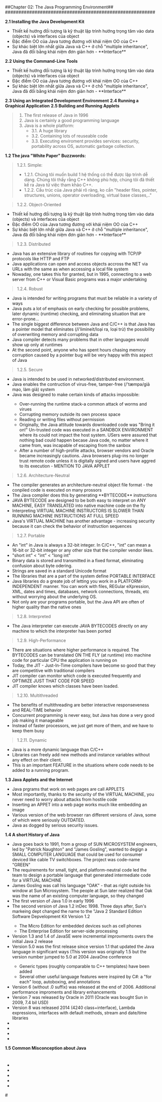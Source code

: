 ##Chapter 02: The Java Programming Environment##
########################################################

**2.1 Installing the Java Development Kit**
<ul>
<li>Thiết kế hướng đối tượng là kỹ thuật lập trình hướng trọng tâm vào data (objects) và interfaces của object</li>
<li>Đặc điểm OO của Java tương đương với khái niệm OO của C++</li>
<li>Sự khác biệt lớn nhất giữa Java và C++ ở chỗ  "multiple inheritance", Java đã đổi bằng khái niệm đơn giản hơn - **Interface** </li>
</ul>

**2.2 Using the Command-Line Tools**
<ul>
<li>Thiết kế hướng đối tượng là kỹ thuật lập trình hướng trọng tâm vào data (objects) và interfaces của object</li>
<li>Đặc điểm OO của Java tương đương với khái niệm OO của C++</li>
<li>Sự khác biệt lớn nhất giữa Java và C++ ở chỗ  "multiple inheritance", Java đã đổi bằng khái niệm đơn giản hơn - **Interface** </li>
</ul>

**2.3 Using an Integrated Development Environment**
**2.4 Running a Graphical Application**
**2.5 Building and Running Applets**












> 1. The first release of Java in 1996
> 2. Java is certainly a good programming language
> 3. Java is a whole platform:
	<ul>
	<li>3.1. A huge library</li>
	<li>3.2. Containing lots of reuseable code</li>
	<li>3.3. Executing enviroment provides services: security, portability across OS, automatic garbage collection.</li>
	</ul>

**1.2 The java "White Paper" Buzzwords:**
> 1.2.1. Simple:
	<ul>
	<li>1.2.1. Chúng tôi muốn build 1 hệ thống có thể được lập trình dễ dàng. Chúng tôi thấy rằng C++ không phù hợp, chúng tôi đã thiết kế ra Java từ việc tham khảo C++.</li>
	<li>1.2.2. Cấu trúc của Java phải rõ ràng, ko cần "header files, pointer, structures, unions, operator overloading, virtual base classes,.."</li>
	</ul>

> 1.2.2. Object-Oriented
<ul>
<li>Thiết kế hướng đối tượng là kỹ thuật lập trình hướng trọng tâm vào data (objects) và interfaces của object</li>
<li>Đặc điểm OO của Java tương đương với khái niệm OO của C++</li>
<li>Sự khác biệt lớn nhất giữa Java và C++ ở chỗ  "multiple inheritance", Java đã đổi bằng khái niệm đơn giản hơn - **Interface** </li>
</ul>

> 1.2.3. Distributed
<ul>
<li>Java has an extensive library of routines for copying with TCP/IP protocols like HTTP and FTP</li>
<li>Java applications can open and access objects accross the NET via URLs with the same as when accessing a local file system</li>
<li>Nowaday, one takes this for granted, but in 1995, connecting to a web server from C++ or Visual Basic programs was a major undertaking</li>
</ul>

> 1.2.4. Robust
<ul>
<li>Java is intended for writing programs that must be reliable in a variety of ways</li>
<li>Java puts a lot of emphasis on early checking for possible problems, later dynamic (runtime) checking, and eliminating situation that are error-prone...</li>
<li>The single biggest difference between Java and C/C++ is that Java has a pointer model that eliminates (/i'limineit/loại ra, loại trừ) the possibility of overwriting memory and corrupting data</li>
<li>Java compiler detects many problems that in other languages would show up only at runtimes</li>
<li>At the second point, anyone who has spent hours chasing memory corruption caused by a pointer bug will be very happy with this aspect of Java</li>
</ul>

> 1.2.5. Secure
<ul>
<li>Java is intended to be used in networked/distributed environment.</li>
<li>Java enables the contruction of virus-free, tamper-free (/'tæmpə/giả mạo, làm giả) system</li>
<li>Java was designed to make certain kinds of attacks impossible:</li>
    <ul>
    <li>Over-running the runtime stack-a common attack of worms and virues</li>
    <li>Corrupting memory outside its own process space</li>
    <li>Reading or writing files without permission</li>
    <li>Originally, the Java attitude towards downloaded code was "Bring it on!" Un-trusted code was executed in a SANDBOX ENVIRONMENT where its could not impact the host system. USers were assured that nothing bad could happen becase Java code, no matter where it came from, was incapable of escaping from the sanbox</li>
    <li>After a number of high-profile attacks, browser vendors and Oracle became increasingly cautions. Java browsers plug-ins no longer trust remote code unless it is digitally signed and users have aggred to its execution - MENTION TO JAVA APPLET</li>
    </ul>
</ul>

> 1.2.6. Architecture-Neutral
<ul>
<li>The compiler generates an architecture-neutral object file format - the conpiled code is executed on many prossors</li>
<li>The Java compiler does this by generating **BYTECODE** instructions</li>
<li>JAVA BYTECODE are designed to be both easy to interpret on ANY MACHINE, EASY TRANSLATED into native machine code on the fly</li>
<li>Interpreting VIRTUAL MACHINE INSTRUCTORS IS SLOWER THAN RUNNING MACHINE INSTRUCTIONS AT FULL SPEED</li>
<li>Java's VIRTUAL MACHINE has another advantage - increasing security because it can check the behavior of instruction sequences</li>
</ul>

> 1.2.7. Portable
<ul>
<li>An "int" in Java is always a 32-bit integer. In C/C++, "int" can mean a 16-bit or 32-bit integer or any other size that the compiler vendor likes.</li>
<li>"short int" < "int" < "long int" </li>
<li>Binary data is stored and transmitted in a fixed format, eliminating confusion about byte odering.</li>
<li>Strings are saved in a standard Unicode format</li>
<li>The libraries that are a part of the system define PORTABLE INTERFACE</li>
<li>Java libraries do a greate job of letting you work in a PLATFORM-INDEPENDENT manner. You can work with files, REGular eXpression, XML, dates and times, databases, network connections, threads, etc without worrying about the underlying OS.</li>
<li>Not only are your programs portable, but the Java API are often of higher quality than the native ones</li>
</ul>

> 1.2.8. Interpreted
<ul>
<li>The Java interpreter can execute JAVA BYTECODES directly on any machine to which the interpreter has been ported</li>
</ul>


> 1.2.9. High-Performance
<ul>
<li>There are situations where higher performance is required. The BYTECODES can be translated ON THE FLY (at runtime) into machine code for particular CPU the application is running on</li>
<li>Today, the JIT - Just-In-Time compilers have become so good that they are competitive with traditional compilers</li>
<li>JIT compiler can monitor which code is executed frequently and OPTIMIZE JUST THAT CODE FOR SPEED</li>
<li>JIT compiler knows which classes have been loaded.</li>
</ul>


> 1.2.10. Multithreaded
<ul>
<li>The benefits of multithreading are better interactive responseveness and REAL-TIME behavior</li>
<li>Concurrent programming is never easy, but Java has done a very good job making it manageable</li>
<li>Instead of faster processors, we just get more of them, and we have to keep them busy</li>
</ul>

> 1.2.11. Dynamic
<ul>
<li>Java is a more dynamic language than C/C++</li>
<li>Libraries can freely add new methods and instance variables without any effect on their client.</li>
<li>This is an important FEATURE in the situations where code needs to be added to a running program.</li>
</ul>

**1.3 Java Applets and the Internet**
<ul>
<li>Java prgrams that work on web pages are call APPLETS</li>
<li>Most importantly, thanks to the security of the VIRTUAL MACHINE, you never need to worry about attacks from hostile code</li>
<li>Inserting an APPET into a web page works much like embedding an image</li>
<li>Various version of the web browser ran different versions of Java, some of which were seriously OUTDATED.</li>
<li>Java as dogged by serious security issues.</li>
</ul>

**1.4 A short History of Java**
<ul>
<li>Java goes back to 1991, from a group of SUN MICROSYSTEM engineers, led by "Patrick Naughton" and "James Gosling", wanted to degign a SMALL COMPUTER LANGUAGE that could be used for consumer deviced like cable TV switchboxes. The project was code-name "GREEN"</li>
<li>The requirements for small, tight, and platform-neutral code led the team to design a portable language that generated intermediate code for a VIRTUAL MACHINE</li>
<li>James Gosling was call his language "OAK" - that as right outside his window at Sun Microsystem. The people at Sun later realized that Oak was the name of an existing computer language, so they changed</li>
<li>The first version of Java 1.0 in early 1996</li>
<li>The second version of Java 1.2 inDec 1998. Three days after, Sun's markeing dept changed the name to the "Java 2 Standard Edition Software Depvelopment Kit Version 1.2</li>
    <ul>
    <li>The Micro Edition for embedded devices such as cell phones</li>
    <li>The Enterprise Edition for server-side processing</li>
    </ul>

<li>Version 1.3 and 1.4 of JavaSE were incremental improvments overs the initial Java 2 release</li>
<li>Version 5.0 was the first release since version 1.1 that updated the Java language in significant ways (This version was originally 1.5 but the version number jumped to 5.0 at 2004 JavaOne conference</li>
    <ul>
    <li>Generic types (roughly comparable to C++ templates) have been added</li>
    <li>Several other useful language features were inspired by C#: a "for each" loop, autoboxing, and annotations</li>
    </ul>
<li>Version 6 (without .0 suffix) was released at the end of 2006. Additional performance improments and library enhancements</li>
<li>Version 7 was released by Oracle in 2011 (Oracle was bought Sun in 2009, 7.4 bil USD)</li>
<li>Version 8 was released 2014 (4240 class+interface), Lambda expressions, interfaces with default methods, stream and date/time libraries</li>
<li></li>
<li></li>
<li></li>
<li></li>
</ul>

**1.5 Common Misconception about Java**
#
<ul>
<li></li>
<li></li>
<li></li>
<li></li>
<li></li>
</ul>
#
